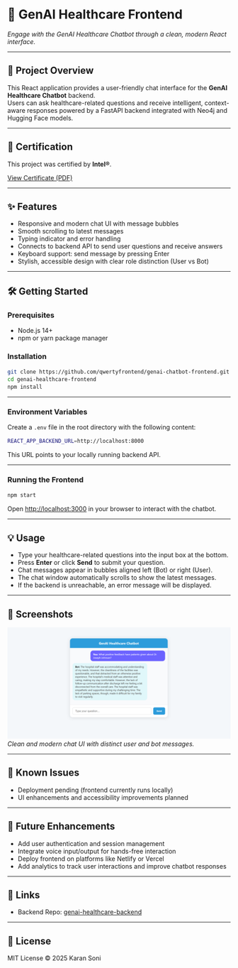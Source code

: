 # 💬 GenAI Healthcare Frontend

*Engage with the GenAI Healthcare Chatbot through a clean, modern React interface.*

---

## 🎯 Project Overview

This React application provides a user-friendly chat interface for the **GenAI Healthcare Chatbot** backend.  
Users can ask healthcare-related questions and receive intelligent, context-aware responses powered by a FastAPI backend integrated with Neo4j and Hugging Face models.

---
## 📜 Certification

This project was certified by **Intel®**.

[View Certificate (PDF)](INTEL_CERTIFICATE.pdf)

---

## ✨ Features

- Responsive and modern chat UI with message bubbles  
- Smooth scrolling to latest messages  
- Typing indicator and error handling  
- Connects to backend API to send user questions and receive answers  
- Keyboard support: send message by pressing Enter  
- Stylish, accessible design with clear role distinction (User vs Bot)

---

## 🛠 Getting Started

### Prerequisites

- Node.js 14+  
- npm or yarn package manager

### Installation

```bash
git clone https://github.com/qwertyfrontend/genai-chatbot-frontend.git
cd genai-healthcare-frontend
npm install
```


---

### Environment Variables

Create a `.env` file in the root directory with the following content:

```bash
REACT_APP_BACKEND_URL=http://localhost:8000
```

This URL points to your locally running backend API.

---

### Running the Frontend

```bash
npm start
```

Open [http://localhost:3000](http://localhost:3000) in your browser to interact with the chatbot.

---

## 💡 Usage

- Type your healthcare-related questions into the input box at the bottom.  
- Press **Enter** or click **Send** to submit your question.  
- Chat messages appear in bubbles aligned left (Bot) or right (User).  
- The chat window automatically scrolls to show the latest messages.  
- If the backend is unreachable, an error message will be displayed.

---

## 📸 Screenshots

![Chat Interface](./Demo.png)  
*Clean and modern chat UI with distinct user and bot messages.*

---

## 🚧 Known Issues

- Deployment pending (frontend currently runs locally)  
- UI enhancements and accessibility improvements planned

---

## 🔮 Future Enhancements

- Add user authentication and session management  
- Integrate voice input/output for hands-free interaction  
- Deploy frontend on platforms like Netlify or Vercel  
- Add analytics to track user interactions and improve chatbot responses

---

## 📎 Links

- Backend Repo: [genai-healthcare-backend](https://github.com/qwertykaran/genai-chatbot-backend)

---

## 📄 License

MIT License © 2025 Karan Soni
